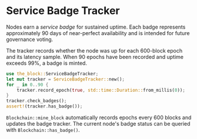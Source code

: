 # Service Badge Tracker

Nodes earn a *service badge* for sustained uptime. Each badge represents
approximately 90 days of near-perfect availability and is intended for future
governance voting.

The tracker records whether the node was up for each 600-block epoch and its
latency sample. When 90 epochs have been recorded and uptime exceeds 99%, a
badge is minted.

```rust
use the_block::ServiceBadgeTracker;
let mut tracker = ServiceBadgeTracker::new();
for _ in 0..90 {
    tracker.record_epoch(true, std::time::Duration::from_millis(0));
}
tracker.check_badges();
assert!(tracker.has_badge());
```

`Blockchain::mine_block` automatically records epochs every 600 blocks and
updates the badge tracker. The current node's badge status can be queried with
`Blockchain::has_badge()`.
